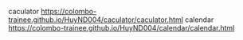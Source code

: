 caculator
https://colombo-trainee.github.io/HuyND004/caculator/caculator.html
calendar
https://colombo-trainee.github.io/HuyND004/calendar/calendar.html
